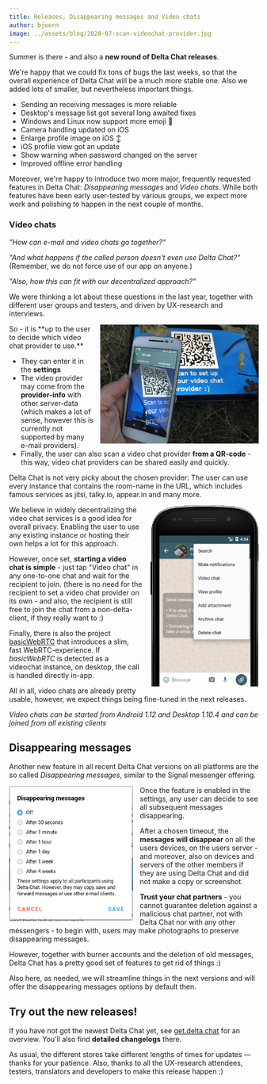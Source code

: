 ```yaml
---
title: Releases, Disappearing messages and Video chats
author: bjoern
image: ../assets/blog/2020-07-scan-videochat-provider.jpg
---
```


Summer is there - and also a **new round of Delta Chat releases**.

We're happy that we could fix tons of bugs the last weeks,
so that the overall experience of Delta Chat will be a much more stable one.
Also we added lots of smaller, but nevertheless important things.

- Sending an receiving messages is more reliable
- Desktop's message list got several long awaited fixes
- Windows and Linux now support more emoji 🥳
- Camera handling updated on iOS
- Enlarge profile image on iOS ↕️
- iOS profile view got an update
- Show warning when password changed on the server
- Improved offline error handling

Moreover, we're happy to
introduce two more major, frequently requested features in Delta Chat:
_Disappearing messages_ and _Video chats_.  While both features have
been early user-tested by various groups, we expect more work and
polishing to happen in the next couple of months. 

### Video chats

_"How can e-mail and video chats go together?"_

_"And what happens if the called person doesn't even use Delta Chat?"_  
(Remember, we do not force use of our app on anyone.)

_"Also, how this can fit with our decentralized approach?"_

We were thinking a lot about these questions in the last year,
together with different user groups and testers,
and driven by UX-research and interviews.

<img src="../assets/blog/2020-07-scan-videochat-provider.jpg" width="320" style="float:right; clear:both; margin-left:1em; margin-bottom:.2em;" alt="" />
So - it is **up to the user to decide which video chat provider to use.**

- They can enter it in the **settings**
- The video provider may come from the **provider-info** with other server-data 
(which makes a lot of sense, however this is currently not supported by many e-mail providers).
- Finally, the user can also scan a video chat provider **from a QR-code** - 
this way, video chat providers can be shared easily and quickly.

Delta Chat is not very picky about the chosen provider:
The user can use every instance that contains the room-name in the URL, which includes famous
services as jitsi, talky.io, appear.in and many more.

<img src="../assets/blog/2020-07-videochat-invite2.png" width="220" style="float:right; clear:both; margin-left:1em; margin-bottom:.2em;" alt="" />
We believe in widely decentralizing the video chat services
is a good idea for overall privacy.
Enabling the user to use any existing instance or hosting their own helps a lot for this approach.

However, once set, **starting a video chat is simple** -
just tap "Video chat" in any one-to-one chat and wait for the recipient to join.
(there is no need for the recipient to set a video chat provider on its own -
and also, the recipient is still free to join the chat from a
non-delta-client, if they really want to :)

Finally, there is also the project [basicWebRTC](https://github.com/cracker0dks/basicwebrtc)
that introduces a slim, fast WebRTC-experience.
If _basicWebRTC_ is detected as a videochat instance,
on desktop, the call is handled directly in-app.

All in all, video chats are already pretty usable,
however, we expect things being fine-tuned in the next releases.

_Video chats can be started from Android 1.12 and Desktop 1.10.4 and
can be joined from all existing clients_


## Disappearing messages

Another new feature in all recent Delta Chat versions on all platforms are the so called
_Disappearing messages_, similar to the Signal messenger offering.  

<img src="../assets/blog/2020-07-disappearing-options.png" width="250" style="float:left; clear:both; margin-right:1em; margin-bottom:.2em;" alt="" />
Once the feature is enabled in the settings,
any user can decide to see all subsequent messages disappearing.

After a chosen timeout,
the **messages will disappear** on all the users devices,
on the users server -
and moreover, also on devices and servers of 
the other members if they are using Delta Chat and did not make a copy or screenshot.

**Trust your chat partners** -
you cannot guarantee deletion against a malicious chat partner,
not with Delta Chat nor with any other messengers - to begin with,
users may make photographs to preserve disappearing messages. 

However, together with burner accounts and the 
deletion of old messages, Delta Chat has a pretty good
set of features to get rid of things :)

Also here, as needed, we will streamline things in the next versions
and will offer the disappearing messages options by default then.


## Try out the new releases!

If you have not got the newest Delta Chat yet,
see [get.delta.chat](https://get.delta.chat) for an overview.
You'll also find **detailed changelogs** there.

As usual, the different stores take different lengths of times for updates — thanks for your patience. 
Also, thanks to all the UX-research attendees, testers, translators and developers to make this release happen :)
